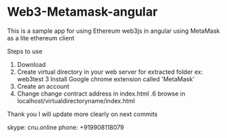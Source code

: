 # Web3-Metamask-angular
This is a sample app for using Ethereum web3js in angular using MetaMask as a lite ethereum client

Steps to use
1. Download
2. Create virtual directory in your web server for extracted folder ex: web3test
3  Install Google chrome extension called 'MetaMask'
4. Create an account 
5. Change change contract address in index.html
.6 browse in localhost/virtualdirectoryname/index.html

Thank you
I will update more clearly on next commits

skype: cnu.online
phone: +919908118079
